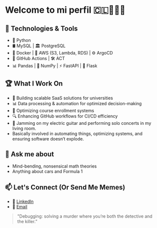 # Welcome to mi perfil 🇨🇱👨🏻‍💻

## 🔧 Technologies & Tools
- 🐍 Python
- 🛢 MySQL | 🏛 PostgreSQL
- 🐳 Docker | 🚀 AWS (S3, Lambda, RDS) | ⚙️ ArgoCD
- 🔄 GitHub Actions | 🛠 ACT
- 📊 Pandas | 🧮 NumPy | ⚡ FastAPI | 🧪 Flask

## 🏆 What I Work On
- 🚀 Building scalable SaaS solutions for universities
- 📊 Data processing & automation for optimized decision-making
- 🎯 Optimizing course enrollment systems
- 🔍 Enhancing GitHub workflows for CI/CD efficiency
- 🎸 Jamming on my electric guitar and performing solo concerts in my living room.
- Basically involved in automating things, optimizing systems, and ensuring software doesn’t explode.

## 💬 Ask me about
- Mind-bending, nonsensical math theories
- Anything about cars and Formula 1  

## 📫 Let's Connect (Or Send Me Memes)

- 🏢 [LinkedIn](https://www.linkedin.com/in/rodrigo-zapata-sandoval-48284b1ba)
- 📧 [Email](mailto:ra.zapatasandoval@gmail.com)

> "Debugging: solving a murder where you’re both the detective and the killer.”

